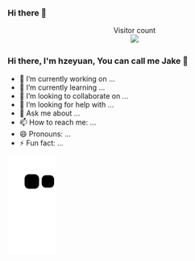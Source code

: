 ### Hi there 👋

<p align="center"> 
  Visitor count<br>
  <img src="https://profile-counter.glitch.me/lxxyx/count.svg" />
</p>

### Hi there, I'm hzeyuan, You can call me Jake 👋

- 🔭 I’m currently working on ...
- 🌱 I’m currently learning ...
- 👯 I’m looking to collaborate on ...
- 🤔 I’m looking for help with ...
- 💬 Ask me about ...
- 📫 How to reach me: ...
- 😄 Pronouns: ...
- ⚡ Fun fact: ...

![](https://raw.githubusercontent.com/aboutmydreams/aboutmydreams/output/github-contribution-grid-snake.svg) 


<!--
**hzeyuan/hzeyuan** is a ✨ _special_ ✨ repository because its `README.md` (this file) appears on your GitHub profile.

Here are some ideas to get you started:

- 🔭 I’m currently working on ...
- 🌱 I’m currently learning ...
- 👯 I’m looking to collaborate on ...
- 🤔 I’m looking for help with ...
- 💬 Ask me about ...
- 📫 How to reach me: ...
- 😄 Pronouns: ...
- ⚡ Fun fact: ...
-->
